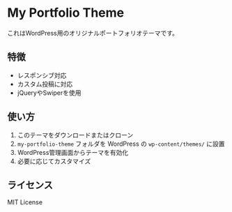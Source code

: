 # My Portfolio Theme

これはWordPress用のオリジナルポートフォリオテーマです。

## 特徴
- レスポンシブ対応
- カスタム投稿に対応
- jQueryやSwiperを使用

## 使い方
1. このテーマをダウンロードまたはクローン
2. `my-portfolio-theme` フォルダを WordPress の `wp-content/themes/` に設置
3. WordPress管理画面からテーマを有効化
4. 必要に応じてカスタマイズ

## ライセンス
MIT License
